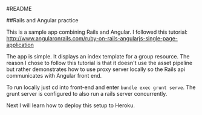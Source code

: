 #README

##Rails and Angular practice

This is a sample app combining Rails and Angular. I followed this tutorial:
http://www.angularonrails.com/ruby-on-rails-angularjs-single-page-application

The app is simple. It displays an index template for a group resource. The reason
I chose to follow this tutorial is that it doesn't use the asset pipeline but rather
demonstrates how to use proxy server locally so the Rails api communicates with Angular
front end.

To run locally just cd into front-end and enter ``bundle exec grunt serve``.  The grunt
server is configured to also run a rails server concurrently.

Next I will learn how to deploy this setup to Heroku.

